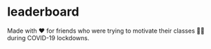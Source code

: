 # leaderboard

Made with ❤️ for friends who were trying to motivate their classes 🧑‍🏫 during COVID-19 lockdowns.

